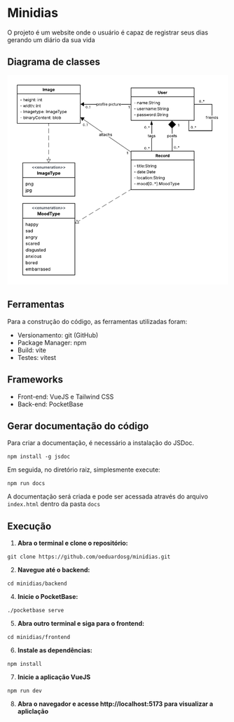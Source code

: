 # Minidias

O projeto é um website onde o usuário é capaz de registrar seus dias gerando um diário da sua vida

## Diagrama de classes

![alt text](https://github.com/oeduardosg/minidias/blob/main/uml.png?raw=true)

## Ferramentas

Para a construção do código, as ferramentas utilizadas foram:
- Versionamento: git (GitHub)
- Package Manager: npm
- Build: vite 
- Testes: vitest

## Frameworks

- Front-end: VueJS e Tailwind CSS
- Back-end: PocketBase

## Gerar documentação do código

Para criar a documentação, é necessário a instalação do JSDoc.

```
npm install -g jsdoc
```

Em seguida, no diretório raiz, simplesmente execute:

```
npm run docs
```

A documentação será criada e pode ser acessada através do arquivo ```index.html``` dentro da pasta ```docs```

## Execução

1. **Abra o terminal e clone o repositório:**

```
git clone https://github.com/oeduardosg/minidias.git
```

2. **Navegue até o backend:**

```
cd minidias/backend
```

4. **Inicie o PocketBase:**

```
./pocketbase serve
```

5. **Abra outro terminal e siga para o frontend:**

```
cd minidias/frontend
```

6. **Instale as dependências:**

```
npm install
```

7. **Inicie a aplicação VueJS**

```
npm run dev
```

8. **Abra o navegador e acesse http://localhost:5173 para visualizar a apliclação**

